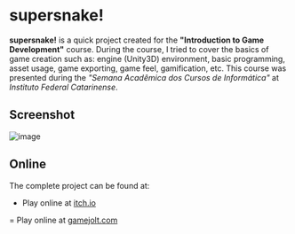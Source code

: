 supersnake!
===================

**supersnake!** is a quick project created for the **"Introduction to Game Development"** course. During the course, I tried to cover the basics of game creation such as: engine (Unity3D) environment, basic programming, asset usage, game exporting, game feel, gamification, etc. This course was presented during the *"Semana Acadêmica dos Cursos de Informática"* at *Instituto Federal Catarinense*.


Screenshot
-------------

![image](https://i.imgur.com/8EvMrE5.png)


Online
-------------

The complete project can be found at:

- Play online at [itch.io](https://dreamroadproductions.itch.io/supersnake)

= Play online at [gamejolt.com](http://gamejolt.com/dashboard/games/196406)
